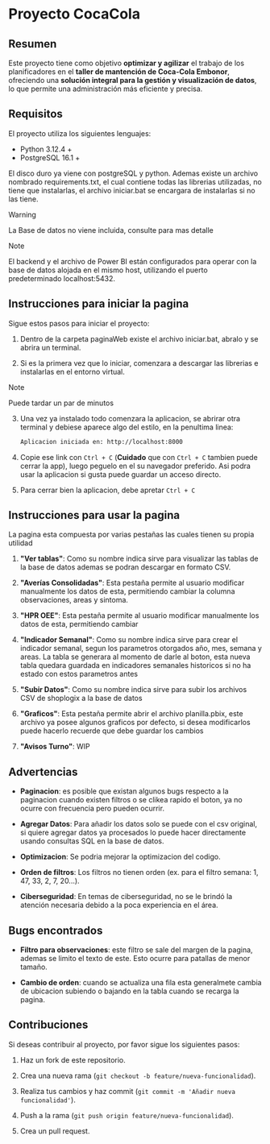 # Proyecto CocaCola


## Resumen
Este proyecto tiene como objetivo **optimizar y agilizar** el trabajo de los planificadores
en el **taller de mantención de Coca-Cola Embonor**, ofreciendo una **solución integral para la gestión y visualización de datos**, lo que permite una administración más eficiente y precisa.


## Requisitos 
El proyecto utiliza los siguientes lenguajes: 
- Python 3.12.4 +
- PostgreSQL 16.1 +

El disco duro ya viene con postgreSQL y python. Ademas existe un archivo nombrado requirements.txt, el cual contiene todas las librerias utilizadas, no tiene que instalarlas, el archivo iniciar.bat se encargara de instalarlas si no las tiene. 

> [!WARNING]
> La Base de datos no viene incluida, consulte para mas detalle

> [!NOTE]
> El backend y el archivo de Power BI están configurados para operar con la base de datos 
> alojada en el mismo host, utilizando el puerto predeterminado localhost:5432.


## Instrucciones para iniciar la pagina
Sigue estos pasos para iniciar el proyecto:

1. Dentro de la carpeta paginaWeb existe el archivo iniciar.bat, abralo y se abrira un terminal.

2. Si es la primera vez que lo iniciar, comenzara a descargar las librerias e instalarlas en 
el entorno virtual.

> [!NOTE]
> Puede tardar un par de minutos


3. Una vez ya instalado todo comenzara la aplicacion, se abrirar otra terminal y debiese 
aparece algo del estilo, en la penultima linea:

    ```bash
    Aplicacion iniciada en: http://localhost:8000
    ```

4. Copie ese link con `Ctrl + C` (**Cuidado** que con `Ctrl + C` tambien puede cerrar la app),
luego peguelo en el su navegador preferido. Asi podra usar la aplicacion si gusta puede guardar
un acceso directo.

5. Para cerrar bien la aplicacion, debe apretar `Ctrl + C`


## Instrucciones para usar la pagina
La pagina esta compuesta por varias pestañas las cuales tienen su propia utilidad

1. **"Ver tablas"**: Como su nombre indica sirve para visualizar las tablas de la base de datos ademas se podran descargar en formato CSV. 

2. **"Averías Consolidadas"**: Esta pestaña permite al usuario modificar manualmente los datos 
de esta, permitiendo cambiar la columna observaciones, areas y sintoma.

3. **"HPR OEE"**: Esta pestaña permite al usuario modificar manualmente los datos de esta, permitiendo cambiar 

4. **"Indicador Semanal"**: Como su nombre indica sirve para crear el indicador semanal, segun 
los parametros otorgados año, mes, semana y areas. La tabla se generara al momento de darle al 
boton, esta nueva tabla quedara guardada en indicadores semanales historicos si no ha estado 
con estos parametros antes

5. **"Subir Datos"**: Como su nombre indica sirve para subir los archivos CSV de shoplogix a
la base de datos

6. **"Graficos"**: Esta pestaña permite abrir el archivo planilla.pbix, este archivo ya posee 
algunos graficos por defecto, si desea modificarlos puede hacerlo recuerde que debe guardar los cambios

7. **"Avisos Turno"**: WIP


## Advertencias
- **Paginacion**: es posible que existan algunos bugs respecto a la paginacion cuando existen 
filtros o se clikea rapido el boton, ya no ocurre con frecuencia pero pueden ocurrir. 

- **Agregar Datos**: Para añadir los datos solo se puede con el csv original, si quiere agregar 
datos ya procesados lo puede hacer directamente usando consultas SQL en la base de datos.

- **Optimizacion**: Se podria mejorar la optimizacion del codigo.

- **Orden de filtros**: Los filtros no tienen orden (ex. para el filtro semana: 1, 47, 33, 2,
7, 20...).

- **Ciberseguridad**: En temas de ciberseguridad, no se le brindó la atención necesaria debido 
a la poca experiencia en el área.


## Bugs encontrados
- **Filtro para observaciones**: este filtro se sale del margen de la pagina, ademas se limito 
el texto de este. Esto ocurre para patallas de menor tamaño.

- **Cambio de orden**: cuando se actualiza una fila esta generalmete cambia de ubicacion 
subiendo o bajando en la tabla cuando se recarga la pagina.


## Contribuciones
Si deseas contribuir al proyecto, por favor sigue los siguientes pasos:

1. Haz un fork de este repositorio.

2. Crea una nueva rama (`git checkout -b feature/nueva-funcionalidad`).

3. Realiza tus cambios y haz commit (`git commit -m 'Añadir nueva funcionalidad'`).

4. Push a la rama (`git push origin feature/nueva-funcionalidad`).

5. Crea un pull request.



